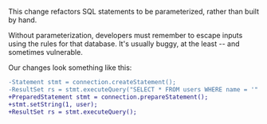 This change refactors SQL statements to be parameterized, rather than built by hand.

Without parameterization, developers must remember to escape inputs using the rules for that database. It's usually buggy, at the least -- and sometimes vulnerable.

Our changes look something like this:

```diff
-Statement stmt = connection.createStatement();
-ResultSet rs = stmt.executeQuery("SELECT * FROM users WHERE name = '" + user + "'");
+PreparedStatement stmt = connection.prepareStatement();
+stmt.setString(1, user);
+ResultSet rs = stmt.executeQuery();
```
